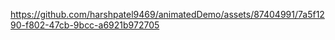 


https://github.com/harshpatel9469/animatedDemo/assets/87404991/7a5f1290-f802-47cb-9bcc-a6921b972705

